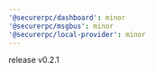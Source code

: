 ```yaml
---
'@securerpc/dashboard': minor
'@securerpc/msgbus': minor
'@securerpc/local-provider': minor
---
```


release v0.2.1
